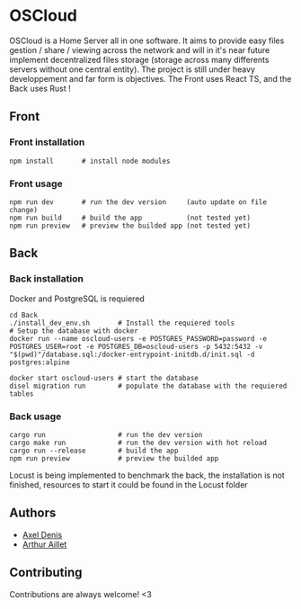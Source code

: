 # OSCloud

OSCloud is a Home Server all in one software. It aims to provide easy files gestion / share / viewing across the network and will in it's near future implement decentralized files storage (storage across many differents servers without one central entity). The project is still under heavy developpement and far form is objectives.
The Front uses React TS, and the Back uses Rust !

## Front
### Front installation
```
npm install       # install node modules
```

### Front usage
```
npm run dev       # run the dev version     (auto update on file change)
npm run build     # build the app           (not tested yet)
npm run preview   # preview the builded app (not tested yet)
```
## Back
### Back installation

Docker and PostgreSQL is requiered
```
cd Back
./install_dev_env.sh       # Install the requiered tools
# Setup the database with docker
docker run --name oscloud-users -e POSTGRES_PASSWORD=password -e POSTGRES_USER=root -e POSTGRES_DB=oscloud-users -p 5432:5432 -v "$(pwd)"/database.sql:/docker-entrypoint-initdb.d/init.sql -d postgres:alpine

docker start oscloud-users # start the database
disel migration run        # populate the database with the requiered tables
```

### Back usage
```
cargo run                  # run the dev version
cargo make run             # run the dev version with hot reload
cargo run --release        # build the app
npm run preview            # preview the builded app
```

Locust is being implemented to benchmark the back,
the installation is not finished, resources to start it could be found in the Locust folder
## Authors

- [Axel Denis](https://github.com/axel-denis)
- [Arthur Aillet](https://github.com/Arthur-Aillet)

## Contributing

Contributions are always welcome! <3
